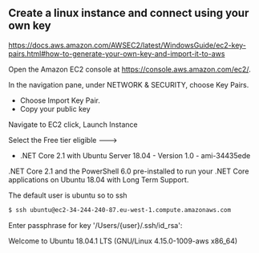 ## Create a linux instance and connect using your own key

https://docs.aws.amazon.com/AWSEC2/latest/WindowsGuide/ec2-key-pairs.html#how-to-generate-your-own-key-and-import-it-to-aws

Open the Amazon EC2 console at https://console.aws.amazon.com/ec2/.

In the navigation pane, under NETWORK & SECURITY, choose Key Pairs.
- Choose Import Key Pair.
- Copy your public key

Navigate to EC2 click, Launch Instance

Select the Free tier eligible ---> 
 - .NET Core 2.1 with Ubuntu Server 18.04 - Version 1.0 - ami-34435ede

 .NET Core 2.1 and the PowerShell 6.0 pre-installed to run your .NET Core applications on Ubuntu 18.04 with Long Term Support.


The default user is ubuntu so to ssh
```bash
$ ssh ubuntu@ec2-34-244-240-87.eu-west-1.compute.amazonaws.com
```
Enter passphrase for key '/Users/{user}/.ssh/id_rsa':

Welcome to Ubuntu 18.04.1 LTS (GNU/Linux 4.15.0-1009-aws x86_64)


